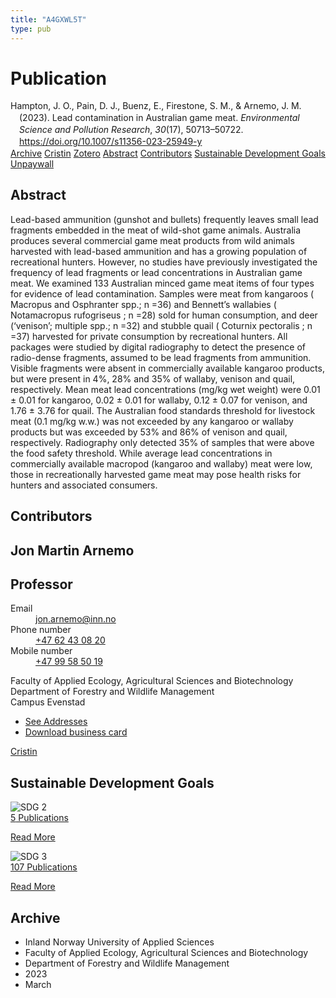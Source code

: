 ```yaml
---
title: "A4GXWL5T"
type: pub
---
```

<h1>Publication</h1>
<article id="csl-bib-container-A4GXWL5T" class="csl-bib-container">
  <div class="csl-bib-body" style="line-height: 1.35; padding-left: 1em; text-indent:-1em;">
  <div class="csl-entry">Hampton, J. O., Pain, D. J., Buenz, E., Firestone, S. M., &amp; Arnemo, J. M. (2023). Lead contamination in Australian game meat. <i>Environmental Science and Pollution Research</i>, <i>30</i>(17), 50713&#x2013;50722. <a href="https://doi.org/10.1007/s11356-023-25949-y">https://doi.org/10.1007/s11356-023-25949-y</a></div>
</div>
  <div class="csl-bib-buttons">
    <a href="#taxonomy-article-A4GXWL5T" class="csl-bib-button">Archive</a>
    <a href="https://app.cristin.no/results/show.jsf?id=2136166" alt="Cristin URL" class="csl-bib-button">Cristin</a>
    <a href="http://zotero.org/groups/5402882/items/A4GXWL5T" alt="Zotero URL" class="csl-bib-button">Zotero</a>
    <a href="#abstract-article-A4GXWL5T" class="csl-bib-button">Abstract</a>
    <a href="#contributors-article-A4GXWL5T" class="csl-bib-button">Contributors</a>
    <a href="#sdg-article-A4GXWL5T" class="csl-bib-button">Sustainable Development Goals</a>
    <a href="https://link.springer.com/content/pdf/10.1007/s11356-023-25949-y.pdf" class="csl-bib-button">Unpaywall</a>
  </div>
  <div id="csl-bib-meta-container-A4GXWL5T"></div>
</article>
<div id="csl-bib-meta-A4GXWL5T" class="csl-bib-meta">
  <article id="abstract-article-A4GXWL5T" class="abstract-article">
    <h1>Abstract</h1>
    Lead-based ammunition (gunshot and bullets) frequently leaves small lead fragments embedded in the meat of wild-shot game animals. Australia produces several commercial game meat products from wild animals harvested with lead-based ammunition and has a growing population of recreational hunters. However, no studies have previously investigated the frequency of lead fragments or lead concentrations in Australian game meat. We examined 133 Australian minced game meat items of four types for evidence of lead contamination. Samples were meat from kangaroos ( Macropus and Osphranter spp.; n =36) and Bennett’s wallabies ( Notamacropus rufogriseus ; n =28) sold for human consumption, and deer (‘venison’; multiple spp.; n =32) and stubble quail ( Coturnix pectoralis ; n =37) harvested for private consumption by recreational hunters. All packages were studied by digital radiography to detect the presence of radio-dense fragments, assumed to be lead fragments from ammunition. Visible fragments were absent in commercially available kangaroo products, but were present in 4%, 28% and 35% of wallaby, venison and quail, respectively. Mean meat lead concentrations (mg/kg wet weight) were 0.01 ± 0.01 for kangaroo, 0.02 ± 0.01 for wallaby, 0.12 ± 0.07 for venison, and 1.76 ± 3.76 for quail. The Australian food standards threshold for livestock meat (0.1 mg/kg w.w.) was not exceeded by any kangaroo or wallaby products but was exceeded by 53% and 86% of venison and quail, respectively. Radiography only detected 35% of samples that were above the food safety threshold. While average lead concentrations in commercially available macropod (kangaroo and wallaby) meat were low, those in recreationally harvested game meat may pose health risks for hunters and associated consumers.
  </article>
  <article id="contributors-article-A4GXWL5T" class="contributors-article">
    <h1>Contributors</h1>
    <div class="personas"> <div class="vrtx-hinn-person-card"> <div class="photo"> <i class="lar la-user-circle missing-person"></i> </div> <div class="info"> <hgroup><h1>Jon Martin Arnemo</h1> <h2>Professor</h2> </hgroup><dl> <dt>Email</dt> <dd> <a href="mailto:jon.arnemo@inn.no">jon.arnemo@inn.no</a> </dd> <dt>Phone number</dt> <dd><a href="tel:+4762430820"> +47 62 43 08 20 </a></dd> <dt>Mobile number</dt> <dd><a href="tel:+4799585019"> +47 99 58 50 19 </a></dd> </dl> <p> Faculty of Applied Ecology, Agricultural Sciences and Biotechnology<br> Department of Forestry and Wildlife Management<br> Campus Evenstad </p> <ul class="vrtx-hinn-links"> <li><a href="https://www.inn.no/english/find-an-employee/jon-arnemo.html#vrtx-hinn-addresses">See Addresses</a></li> <li><a href="https://www.inn.no/english/find-an-employee/jon-arnemo.html?vrtx=vcf">Download business card</a></li> </ul> </div> </div> <a href="https://app.cristin.no/persons/show.jsf?id=328246" alt="Cristin URL" class="personas-cristin">Cristin</a> </div>
  </article>
  <article id="sdg-article-A4GXWL5T" class="sdg-article">
    <h1>Sustainable Development Goals</h1>
    <div class="sdg-container"><div id="sdg2" class="sdg"> <img src="{{< params subfolder >}}images/sdg/sdg02_en.png" class="image" alt="SDG 2"> <div class="sdg-overlay"> <a href="{{< params subfolder >}}en/archive/?sdg=2#archive" class="sdg-publication-count"><span>5</span> Publications</a> <p><a href="https://sdgs.un.org/goals/goal2" class="sdg-read-more">Read More</a></p> </div> </div> <div id="sdg3" class="sdg"> <img src="{{< params subfolder >}}images/sdg/sdg03_en.png" class="image" alt="SDG 3"> <div class="sdg-overlay"> <a href="{{< params subfolder >}}en/archive/?sdg=3#archive" class="sdg-publication-count"><span>107</span> Publications</a> <p><a href="https://sdgs.un.org/goals/goal3" class="sdg-read-more">Read More</a></p> </div> </div></div>
  </article>
  <article id="taxonomy-article-A4GXWL5T" class="taxonomy-article">
    <h1>Archive</h1>
    <ul>
      <li>Inland Norway University of Applied Sciences</li>
      <li>Faculty of Applied Ecology, Agricultural Sciences and Biotechnology</li>
      <li>Department of Forestry and Wildlife Management</li>
      <li>2023</li>
      <li>March</li>
    </ul>
  </article>
</div>
